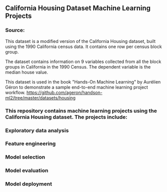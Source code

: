 ## California Housing Dataset Machine Learning Projects

### Source: 

This dataset is a modified version of the California Housing dataset, built using the 1990 California census data. It contains one row per census block group.

The dataset contains information on 9 variables collected from all the block groups in California in the 1990 Census. The dependent variable is the median house value.

This dataset is used in the book "Hands-On Machine Learning" by Aurélien Géron to demonstrate a sample end-to-end machine learning project workflow.
https://github.com/ageron/handson-ml2/tree/master/datasets/housing

### This repository contains machine learning projects using the California Housing dataset. The projects include:

### Exploratory data analysis
### Feature engineering
### Model selection
### Model evaluation
### Model deployment
